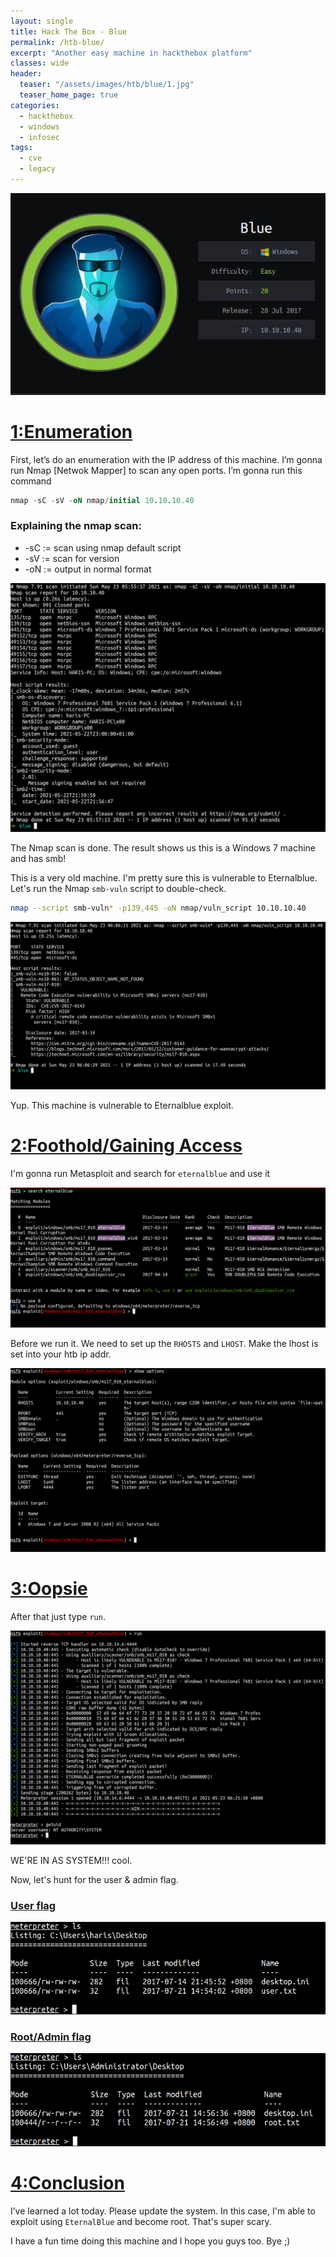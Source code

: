 ```yaml
---
layout: single
title: Hack The Box - Blue
permalink: /htb-blue/
excerpt: "Another easy machine in hackthebox platform"
classes: wide
header:
  teaser: "/assets/images/htb/blue/1.jpg"
  teaser_home_page: true
categories:
  - hackthebox
  - windows
  - infosec
tags:
  - cve
  - legacy 
---
```



![1](/assets/images/htb/blue/1.jpg)

# <u>1:Enumeration</u>

First, let’s do an enumeration with the IP address of this machine. I’m gonna run Nmap [Netwok Mapper] to scan any open ports. I’m gonna run this command

```sql
nmap -sC -sV -oN nmap/initial 10.10.10.40
```
### Explaining the nmap scan:
* -sC	:= scan using nmap default script
* -sV	:= scan for version
* -oN := output in normal format

![2](/assets/images/htb/blue/2.png)

The Nmap scan is done. The result shows us this is a Windows 7 machine and has smb!

This is a very old machine. I'm pretty sure this is vulnerable to Eternalblue. Let's run the Nmap `smb-vuln` script to double-check.

```bash
nmap --script smb-vuln* -p139,445 -oN nmap/vuln_script 10.10.10.40
```

![3](/assets/images/htb/blue/3.png)

Yup. This machine is vulnerable to Eternalblue exploit.

# <u>2:Foothold/Gaining Access</u>

I'm gonna run Metasploit and search for `eternalblue` and use it

![4](/assets/images/htb/blue/4.png)

Before we run it. We need to set up the `RHOSTS` and `LHOST`. Make the lhost is set into your htb ip addr.

![5](/assets/images/htb/blue/5.png)

# <u>3:Oopsie</u>

After that just type `run`.

![6](/assets/images/htb/blue/6.png)

WE'RE IN AS SYSTEM!!! cool.

Now, let's hunt for the user & admin flag.

### <u>User flag</u>

![7](/assets/images/htb/blue/7.png)

### <u>Root/Admin flag</u>

![8](/assets/images/htb/blue/8.png)

# <u>4:Conclusion</u>

I’ve learned a lot today. Please update the system. In this case, I'm able to exploit using `EternalBlue` and become root. That's super scary.

I have a fun time doing this machine and I hope you guys too. Bye ;)